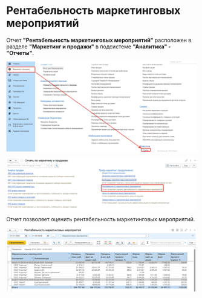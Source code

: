 # Рентабельность маркетинговых мероприятий

Отчет **"Рентабельность маркетинговых мероприятий"** расположен в разделе **"Маркетинг и продажи"** в подсистеме **"Аналитика" - "Отчеты"**.

[![1][1]][1]

[![2][2]][2]

Отчет позволяет оценить рентабельность маркетинговых мероприятий.

[![3][3]][3]

[1]: ProfitabilityMarketingActivities.assets/1.png
[2]: ProfitabilityMarketingActivities.assets/2.png
[3]: ProfitabilityMarketingActivities.assets/3.png
